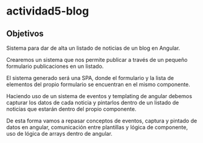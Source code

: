 # actividad5-blog

## Objetivos

Sistema para dar de alta un listado de noticias de un blog en Angular.

Crearemos un sistema que nos permite publicar a través de un pequeño formulario publicaciones en un listado.

El sistema generado será una SPA, donde el formulario y la lista de elementos del propio formulario se encuentran en el mismo componente.

Haciendo uso de un sistema de eventos y templating de angular debemos capturar los datos de cada noticia y pintarlos dentro de un listado de noticias que estarán dentro del propio componente.

De esta forma vamos a repasar conceptos de eventos, captura y pintado de datos en angular, comunicación entre plantillas y lógica de componente, uso de lógica de arrays dentro de angular.
